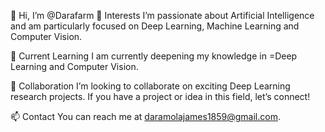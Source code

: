 👋 Hi, I’m @Darafarm
👀 Interests
I’m passionate about Artificial Intelligence and am particularly focused on Deep Learning, Machine Learning and Computer Vision.

🌱 Current Learning
I am currently deepening my knowledge in =Deep Learning and Computer Vision.

💞️ Collaboration
I’m looking to collaborate on exciting Deep Learning research projects. If you have a project or idea in this field, let’s connect!

📫 Contact
You can reach me at daramolajames1859@gmail.com.

<!---
Darafarm/Darafarm is a ✨ special ✨ repository because its `README.md` (this file) appears on your GitHub profile.
You can click the Preview link to take a look at your changes.
--->
